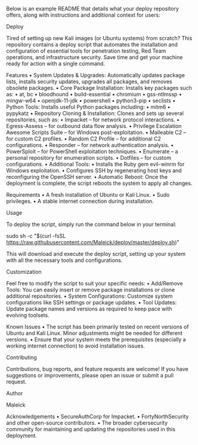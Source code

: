 Below is an example README that details what your deploy repository offers, along with instructions and additional context for users:

Deploy

Tired of setting up new Kali images (or Ubuntu systems) from scratch? This repository contains a deploy script that automates the installation and configuration of essential tools for penetration testing, Red Team operations, and infrastructure security. Save time and get your machine ready for action with a single command.

Features
	•	System Updates & Upgrades:
Automatically updates package lists, installs security updates, upgrades all packages, and removes obsolete packages.
	•	Core Package Installation:
Installs key packages such as:
	•	at, bc
	•	bloodhound
	•	build-essential
	•	chromium
	•	gss-ntlmssp
	•	mingw-w64
	•	openjdk-11-jdk
	•	powershell
	•	python3-pip
	•	seclists
	•	Python Tools:
Installs useful Python packages including:
	•	mitm6
	•	pypykatz
	•	Repository Cloning & Installation:
Clones and sets up several repositories, such as:
	•	Impacket – for network protocol interactions.
	•	Egress-Assess – for outbound data flow analysis.
	•	Privilege Escalation Awesome Scripts Suite – for Windows post-exploitation.
	•	Malleable C2 – for custom C2 profiles.
	•	Random C2 Profile – for additional C2 configurations.
	•	Responder – for network authentication analysis.
	•	PowerSploit – for PowerShell exploitation techniques.
	•	Enumerate – a personal repository for enumeration scripts.
	•	Dotfiles – for custom configurations.
	•	Additional Tools:
	•	Installs the Ruby gem evil-winrm for Windows exploitation.
	•	Configures SSH by regenerating host keys and reconfiguring the OpenSSH server.
	•	Automatic Reboot:
Once the deployment is complete, the script reboots the system to apply all changes.

Requirements
	•	A fresh installation of Ubuntu or Kali Linux.
	•	Sudo privileges.
	•	A stable internet connection during installation.

Usage

To deploy the script, simply run the command below in your terminal:

sudo sh -c "$(curl -fsSL https://raw.githubusercontent.com/Maleick/deploy/master/deploy.sh)"

This will download and execute the deploy script, setting up your system with all the necessary tools and configurations.

Customization

Feel free to modify the script to suit your specific needs:
	•	Add/Remove Tools: You can easily insert or remove package installations or clone additional repositories.
	•	System Configurations: Customize system configurations like SSH settings or package updates.
	•	Tool Updates: Update package names and versions as required to keep pace with evolving toolsets.

Known Issues
	•	The script has been primarily tested on recent versions of Ubuntu and Kali Linux. Minor adjustments might be needed for different versions.
	•	Ensure that your system meets the prerequisites (especially a working internet connection) to avoid installation issues.

Contributing

Contributions, bug reports, and feature requests are welcome! If you have suggestions or improvements, please open an issue or submit a pull request.


Author

Maleick

Acknowledgements
	•	SecureAuthCorp for Impacket.
	•	FortyNorthSecurity and other open-source contributors.
	•	The broader cybersecurity community for maintaining and updating the repositories used in this deployment.

